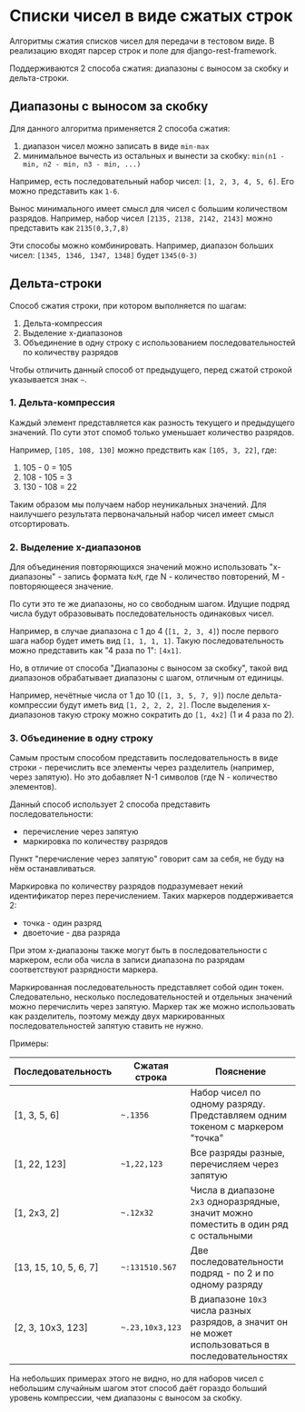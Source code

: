 # Списки чисел в виде сжатых строк

Алгоритмы сжатия списков чисел для передачи в тестовом виде.
В реализацию входят парсер строк и поле для django-rest-framework.

Поддерживаются 2 способа сжатия: диапазоны с выносом за скобку и дельта-строки.

## Диапазоны с выносом за скобку

Для данного алгоритма применяется 2 способа сжатия:
1. диапазон чисел можно записать в виде `min-max`
2. минимальное вычесть из остальных и вынести за скобку: `min(n1 - min, n2 - min, n3 - min, ...)`

Например, есть последовательный набор чисел: `[1, 2, 3, 4, 5, 6]`.
Его можно представить как `1-6`.

Вынос минимального имеет смысл для чисел с большим количеством разрядов.
Например, набор чисел `[2135, 2138, 2142, 2143]` можно представить как `2135(0,3,7,8)`

Эти способы можно комбинировать.
Например, диапазон больших чисел: `[1345, 1346, 1347, 1348]` будет `1345(0-3)`

## Дельта-строки

Способ сжатия строки, при котором выполняется по шагам:
1. Дельта-компрессия
2. Выделение x-диапазонов
3. Объединение в одну строку с использованием последовательностей по количеству разрядов

Чтобы отличить данный способ от предыдущего, перед сжатой строкой указывается знак `~`.

### 1. Дельта-компрессия

Каждый элемент представляется как разность текущего и предыдущего значений.
По сути этот спомоб только уменьшает количество разрядов.

Например, `[105, 108, 130]` можно предствить как `[105, 3, 22]`, где:

1. 105 - 0 = 105
2. 108 - 105 = 3
3. 130 - 108 = 22

Таким образом мы получаем набор неуникальных значений.
Для наилучшего результата первоначальный набор чисел имеет смысл отсортировать. 

### 2. Выделение x-диапазонов

Для объединения повторяющихся значений можно использовать "x-диапазоны" -
запись формата `NxM`, где N - количество повторений, M - повторяющееся значение.

По сути это те же диапазоны, но со свободным шагом.
Идущие подряд числа будут образовывать последовательность одинаковых чисел.

Например, в случае диапазона с 1 до 4 (`[1, 2, 3, 4]`)
после первого шага набор будет иметь вид `[1, 1, 1, 1]`.
Такую последовательность можно представить как "4 раза по 1": `[4x1]`.

Но, в отличие от способа "Диапазоны с выносом за скобку",
такой вид диапазонов обрабатывает диапазоны с шагом, отличным от единицы.

Например, нечётные числа от 1 до 10 (`[1, 3, 5, 7, 9]`)
после дельта-компрессии будут иметь вид `[1, 2, 2, 2, 2]`.
После выделения x-диапазонов такую строку можно сократить до `[1, 4x2]` (1 и 4 раза по 2).

### 3. Объединение в одну строку

Самым простым способом представить последовательность в виде строки -
перечислить все элементы через разделитель (например, через запятую).
Но это добавляет N-1 символов (где N - количество элементов).

Данный способ использует 2 способа представить последовательности:

- перечисление через запятую
- маркировка по количеству разрядов

Пункт "перечисление через запятую" говорит сам за себя, не буду на нём останавливаться.

Маркировка по количеству разрядов подразумевает некий идентификатор перез перечислением.
Таких маркеров поддерживается 2:

- точка - один разряд
- двоеточие - два разряда

При этом x-диапазоны также могут быть в последовательности с маркером,
если оба числа в записи диапазона по разрядам соответствуют разрядности маркера.

Маркированная последовательность представляет собой один токен.
Следовательно, несколько последовательностей и отдельных значений можно перечислить через запятую.
Маркер так же можно использовать как разделитель,
поэтому между двух маркированных последовательностей запятую ставить не нужно. 

Примеры:

| Последовательность          | Сжатая строка           | Пояснение |
| --------------------------- | ----------------------- | --------- |
| [1, 3, 5, 6]                | `~.1356`                | Набор чисел по одному разряду. Представляем одним токеном с маркером "точка" |
| [1, 22, 123]                | `~1,22,123`             | Все разряды разные, перечисляем через запятую |
| [1, 2x3, 2]                 | `~.12x32`               | Числа в диапазоне `2x3` одноразрядные, значит можно поместить в один ряд с остальными |
| [13, 15, 10, 5, 6, 7]       | `~:131510.567`          | Две последовательности подряд - по 2 и по одному разряду |
| [2, 3, 10x3, 123]           | `~.23,10x3,123`         | В диапазоне `10x3` числа разных разрядов, а значит он не может использоваться в последовательностях |

На небольших примерах этого не видно, но для наборов чисел с небольшим случайным шагом
этот способ даёт гораздо больший уровень компрессии, чем диапазоны с выносом за скобку. 
